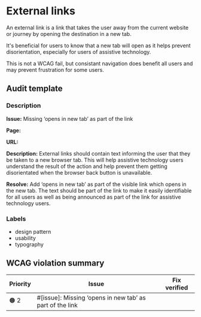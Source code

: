 # External links

An external link is a link that takes the user away from the current website or journey by opening the destination in a new tab.

It's beneficial for users to know that a new tab will open as it helps prevent disorientation, especially for users of assistive technology.

This is not a WCAG fail, but consistant navigation does benefit all users and may prevent frustration for some users.

## Audit template

### Description

**Issue:** Missing ‘opens in new tab’ as part of the link

**Page:**

**URL:** 

**Description:** External links should contain text informing the user that they be taken to a new browser tab. This will help assistive technology users understand the result of the action and help prevent them getting disorientated when the browser back button is unavailable.

**Resolve:** Add ‘opens in new tab’ as part of the visible link which opens in the new tab. The text should be part of the link to make it easily identifiable for all users as well as being announced as part of the link for assistive technology users.

### Labels

* design pattern
* usability
* typography

## WCAG violation summary

| Priority | Issue | Fix verified |
| -------- | ----- | ------------ |
| 🟠 2     | #[issue]: Missing ‘opens in new tab’ as part of the link | |
